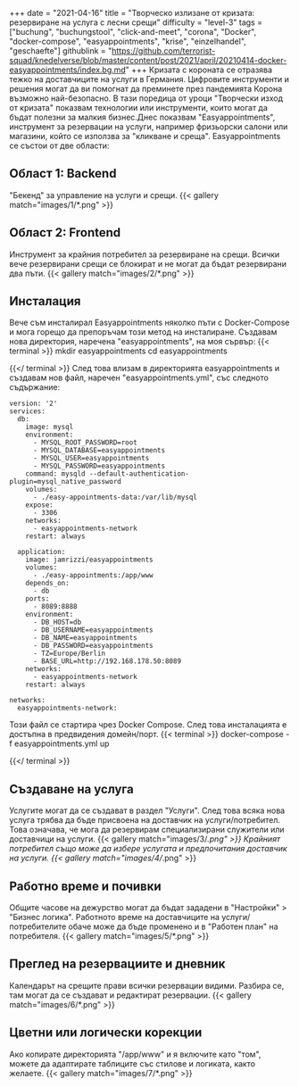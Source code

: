 +++
date = "2021-04-16"
title = "Творческо излизане от кризата: резервиране на услуга с лесни срещи"
difficulty = "level-3"
tags = ["buchung", "buchungstool", "click-and-meet", "corona", "Docker", "docker-compose", "easyappointments", "krise", "einzelhandel", "geschaefte"]
githublink = "https://github.com/terrorist-squad/knedelverse/blob/master/content/post/2021/april/20210414-docker-easyappointments/index.bg.md"
+++
Кризата с короната се отразява тежко на доставчиците на услуги в Германия. Цифровите инструменти и решения могат да ви помогнат да преминете през пандемията Корона възможно най-безопасно. В тази поредица от уроци "Творчески изход от кризата" показвам технологии или инструменти, които могат да бъдат полезни за малкия бизнес.Днес показвам "Easyappointments", инструмент за резервации на услуги, например фризьорски салони или магазини, който се използва за "кликване и среща". Easyappointments се състои от две области:
## Област 1: Backend
"Бекенд" за управление на услуги и срещи.
{{< gallery match="images/1/*.png" >}}

## Област 2: Frontend
Инструмент за крайния потребител за резервиране на срещи. Всички вече резервирани срещи се блокират и не могат да бъдат резервирани два пъти.
{{< gallery match="images/2/*.png" >}}

## Инсталация
Вече съм инсталирал Easyappointments няколко пъти с Docker-Compose и мога горещо да препоръчам този метод на инсталиране. Създавам нова директория, наречена "easyappointments", на моя сървър:
{{< terminal >}}
mkdir easyappointments
cd easyappointments

{{</ terminal >}}
След това влизам в директорията easyappointments и създавам нов файл, наречен "easyappointments.yml", със следното съдържание:
```
version: '2'
services:
  db:
    image: mysql
    environment:
      - MYSQL_ROOT_PASSWORD=root
      - MYSQL_DATABASE=easyappointments
      - MYSQL_USER=easyappointments
      - MYSQL_PASSWORD=easyappointments
    command: mysqld --default-authentication-plugin=mysql_native_password
    volumes:
      - ./easy-appointments-data:/var/lib/mysql
    expose:
      - 3306
    networks:
      - easyappointments-network
    restart: always

  application:
    image: jamrizzi/easyappointments
    volumes:
      - ./easy-appointments:/app/www
    depends_on:
      - db
    ports:
      - 8089:8888
    environment:
      - DB_HOST=db
      - DB_USERNAME=easyappointments
      - DB_NAME=easyappointments
      - DB_PASSWORD=easyappointments
      - TZ=Europe/Berlin
      - BASE_URL=http://192.168.178.50:8089 
    networks:
      - easyappointments-network
    restart: always

networks:
  easyappointments-network:

```
Този файл се стартира чрез Docker Compose. След това инсталацията е достъпна в предвидения домейн/порт.
{{< terminal >}}
docker-compose -f easyappointments.yml up

{{</ terminal >}}

## Създаване на услуга
Услугите могат да се създават в раздел "Услуги". След това всяка нова услуга трябва да бъде присвоена на доставчик на услуги/потребител. Това означава, че мога да резервирам специализирани служители или доставчици на услуги.
{{< gallery match="images/3/*.png" >}}
Крайният потребител също може да избере услугата и предпочитания доставчик на услуги.
{{< gallery match="images/4/*.png" >}}

## Работно време и почивки
Общите часове на дежурство могат да бъдат зададени в "Настройки" > "Бизнес логика". Работното време на доставчиците на услуги/потребителите обаче може да бъде променено и в "Работен план" на потребителя.
{{< gallery match="images/5/*.png" >}}

## Преглед на резервациите и дневник
Календарът на срещите прави всички резервации видими. Разбира се, там могат да се създават и редактират резервации.
{{< gallery match="images/6/*.png" >}}

## Цветни или логически корекции
Ако копирате директорията "/app/www" и я включите като "том", можете да адаптирате таблиците със стилове и логиката, както желаете.
{{< gallery match="images/7/*.png" >}}